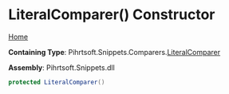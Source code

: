 # LiteralComparer\(\) Constructor

[Home](../../../../../README.md)

**Containing Type**: Pihrtsoft\.Snippets\.Comparers\.[LiteralComparer](../README.md)

**Assembly**: Pihrtsoft\.Snippets\.dll

```csharp
protected LiteralComparer()
```

